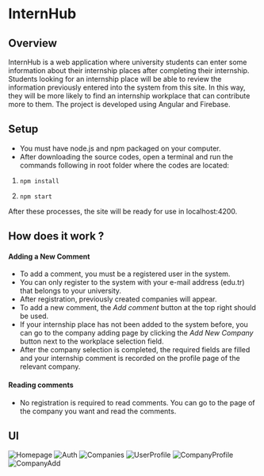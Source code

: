 # InternHub


## Overview

InternHub is a web application where university students can enter some information about their internship places after completing their internship.
Students looking for an internship place will be able to review the information previously entered into the system from this site. In this way, they will be more likely to find an internship workplace that can contribute more to them.
The project is developed using Angular and Firebase.

## Setup
* You must have node.js and npm packaged on your computer.
* After downloading the source codes, open a terminal and run the commands following  in root folder where the codes are located:
1. ``` npm install ```

2. ``` npm start ```

After these processes, the site will be ready for use in localhost:4200.

## How does it work ?

#### Adding a New Comment

* To add a comment, you must be a registered user in the system.
* You can only register to the system with your e-mail address (edu.tr) that belongs to your university.
* After registration, previously created companies will appear.
* To add a new comment, the *Add comment* button at the top right should be used.
* If your internship place has not been added to the system before, you can go to the company adding page by clicking the *Add New Company* button next to the workplace selection field.
* After the company selection is completed, the required fields are filled and your internship comment is recorded on the profile page of the relevant company.

#### Reading comments

* No registration is required to read comments. You can go to the page of the company you want and read the comments.

## UI

![Homepage](https://user-images.githubusercontent.com/59026931/111066628-0e6d2f80-84d1-11eb-94c1-604ceca1f3f4.png)
![Auth](https://user-images.githubusercontent.com/59026931/111066635-12994d00-84d1-11eb-9c96-0fa48a4ef55c.png)
![Companies](https://user-images.githubusercontent.com/59026931/111066639-14631080-84d1-11eb-82a0-1a0526cc87f0.png)
![UserProfile](https://user-images.githubusercontent.com/59026931/111066973-debf2700-84d2-11eb-8ad8-77e8e6ecac3c.png)
![CompanyProfile](https://user-images.githubusercontent.com/59026931/111066938-b46d6980-84d2-11eb-9404-a1dd1ae2d5c7.png)
![CompanyAdd](https://user-images.githubusercontent.com/59026931/111066651-1c22b500-84d1-11eb-9a5d-9a7cabab7a90.png)
